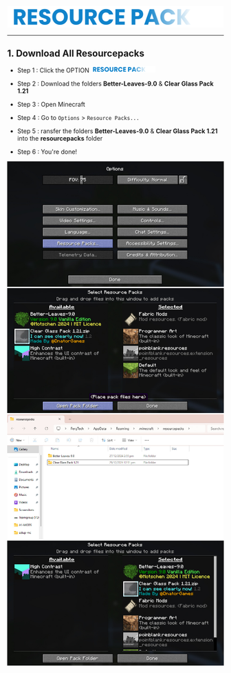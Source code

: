 ##

<div align="center"> <img src="assets/texts/resourcepack.png"> </div>

---

## 1. Download All Resourcepacks

- Step 1 : Click the OPTION <a href="https://drive.google.com/drive/u/0/folders/1fCE552raGQK7nNoW5SKWI0pFotz8BluG">
    <img src="assets/texts/resourcepack.png" alt="Download Mods" width="150">
</a>

- Step 2 : Download the folders **Better-Leaves-9.0** & **Clear Glass Pack 1.21**

- Step 3 : Open Minecraft

- Step 4 : Go to `Options` > `Resource Packs...`

- Step 5 : ransfer the folders **Better-Leaves-9.0** & **Clear Glass Pack 1.21** into the **resourcepacks** folder

- Step 6 : You're done!

<div align="center"> <img src="assets/images/resourcepack/Screenshot (678).jpg"> </div>
<div align="center"> <img src="assets/images/resourcepack/Screenshot (681).jpg"> </div>
<div align="center"> <img src="assets/images/resourcepack/Screenshot (682).jpg"> </div>
<div align="center"> <img src="assets/images/resourcepack/Screenshot (680).jpg"> </div>

  ##
